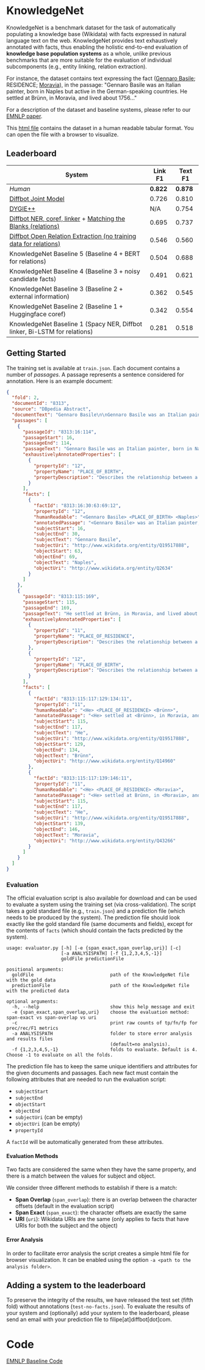 # KnowledgeNet

KnowledgeNet is a benchmark dataset for the task of automatically populating a knowledge base (Wikidata) with facts expressed in natural language text on the web. KnowledgeNet provides text exhaustively annotated with facts, thus enabling the holistic end-to-end evaluation of **knowledge base population systems** as a whole, unlike previous benchmarks that are more suitable for the evaluation of individual subcomponents (e.g., entity linking, relation extraction). 

For instance, the dataset contains text expressing the fact ([Gennaro Basile](https://www.wikidata.org/wiki/Q1367602); RESIDENCE; [Moravia](https://www.wikidata.org/wiki/Q43266)), in the passage:
"Gennaro Basile was an Italian painter, born in Naples but active in the German-speaking countries. He settled at Brünn, in Moravia, and lived about 1756..."

For a description of the dataset and baseline systems, please refer to our [EMNLP paper](https://github.com/diffbot/knowledge-net/blob/master/knowledgenet-emnlp-cameraready.pdf).

This [html file](/human_readable-v10-notest.html) contains the dataset in a human readable tabular format. You can open the file with a browser to visualize.


## Leaderboard

|        System       		| Link F1		| Text F1  		|
|---------------------   	| ---------	|--------- 		|
| _Human_	                                                            | **0.822** | **0.878** 	|
| [Diffbot Joint Model](https://www.diffbot.com/)                     | 0.726 		  | 0.810     	|
| [DYGIE++](https://arxiv.org/pdf/1909.03546.pdf)                     | N/A 		  | 0.754     	|
| [Diffbot NER, coref, linker](https://www.diffbot.com/) + [Matching the Blanks (relations)](https://arxiv.org/pdf/1906.03158.pdf)                     | 0.695 		  | 0.737     	|
| [Diffbot Open Relation Extraction (no training data for relations)](https://www.diffbot.com/)                     | 0.546 		  | 0.560     	|
| KnowledgeNet Baseline	5	(Baseline 4 + BERT for relations)                         | 0.504 		| 0.688     	|
| KnowledgeNet Baseline 4	(Baseline 3 + noisy candidate facts)        | 0.491 		| 0.621     	|
| KnowledgeNet Baseline 3	(Baseline 2 + external information)               | 0.362 		| 0.545     	|
| KnowledgeNet Baseline 2	(Baseline 1 + Huggingface coref)       | 0.342 		| 0.554     	|
| KnowledgeNet Baseline 1 (Spacy NER, Diffbot linker, Bi-LSTM for relations)| 0.281 		| 0.518     	|



## Getting Started

The training set is available at `train.json`. Each document contains a number of _passages_. A passage represents a sentence considered for annotation. Here is an example document:

```json
{
  "fold": 2,
  "documentId": "8313",
  "source": "DBpedia Abstract",
  "documentText": "Gennaro Basile\n\nGennaro Basile was an Italian painter, born in Naples but active in the German-speaking countries. He settled at Brünn, in Moravia, and lived about 1756. His best picture is the altar-piece in the chapel of the chateau at Seeberg, in Salzburg. Most of his works remained in Moravia.",
  "passages": [
    {
      "passageId": "8313:16:114",
      "passageStart": 16,
      "passageEnd": 114,
      "passageText": "Gennaro Basile was an Italian painter, born in Naples but active in the German-speaking countries.",
      "exhaustivelyAnnotatedProperties": [
        {          
          "propertyId": "12",
          "propertyName": "PLACE_OF_BIRTH",
          "propertyDescription": "Describes the relationship between a person and the location where she/he was born."
        }
      ],
      "facts": [
        {
          "factId": "8313:16:30:63:69:12",
          "propertyId": "12",
          "humanReadable": "<Gennaro Basile> <PLACE_OF_BIRTH> <Naples>",
          "annotatedPassage": "<Gennaro Basile> was an Italian painter, born in <Naples> but active in the German-speaking countries.",
          "subjectStart": 16,
          "subjectEnd": 30,
          "subjectText": "Gennaro Basile",
          "subjectUri": "http://www.wikidata.org/entity/Q19517888",
          "objectStart": 63,
          "objectEnd": 69,
          "objectText": "Naples",
          "objectUri": "http://www.wikidata.org/entity/Q2634"
        }
      ]
    },
    {
      "passageId": "8313:115:169",
      "passageStart": 115,
      "passageEnd": 169,
      "passageText": "He settled at Brünn, in Moravia, and lived about 1756.",
      "exhaustivelyAnnotatedProperties": [
        {
          "propertyId": "11",
          "propertyName": "PLACE_OF_RESIDENCE",
          "propertyDescription": "Describes the relationship between a person and the location where she/he lives/lived."
        },
        {
          "propertyId": "12",
          "propertyName": "PLACE_OF_BIRTH",
          "propertyDescription": "Describes the relationship between a person and the location where she/he was born."
        }
      ],
      "facts": [
        {
          "factId": "8313:115:117:129:134:11",
          "propertyId": "11",
          "humanReadable": "<He> <PLACE_OF_RESIDENCE> <Brünn>",
          "annotatedPassage": "<He> settled at <Brünn>, in Moravia, and lived about 1756.",
          "subjectStart": 115,
          "subjectEnd": 117,
          "subjectText": "He",
          "subjectUri": "http://www.wikidata.org/entity/Q19517888",
          "objectStart": 129,
          "objectEnd": 134,
          "objectText": "Brünn",
          "objectUri": "http://www.wikidata.org/entity/Q14960"
        },
        {
          "factId": "8313:115:117:139:146:11",
          "propertyId": "11",
          "humanReadable": "<He> <PLACE_OF_RESIDENCE> <Moravia>",
          "annotatedPassage": "<He> settled at Brünn, in <Moravia>, and lived about 1756.",
          "subjectStart": 115,
          "subjectEnd": 117,
          "subjectText": "He",
          "subjectUri": "http://www.wikidata.org/entity/Q19517888",
          "objectStart": 139,
          "objectEnd": 146,
          "objectText": "Moravia",
          "objectUri": "http://www.wikidata.org/entity/Q43266"
        }
      ]
    }
  ]
}
```


### Evaluation
The official evaluation script is also available for download and can be used to evaluate a system using the training set (via cross-validation). The script takes a gold standard file (e.g., `train.json`) and a prediction file (which needs to be produced by the system). The prediction file should look exactly like the gold standard file (same documents and fields), except for the contents of `facts` (which should contain the facts predicted by the system).

```
usage: evaluator.py [-h] [-e {span_exact,span_overlap,uri}] [-c]
                    [-a ANALYSISPATH] [-f {1,2,3,4,5,-1}]
                    goldFile predictionFile

positional arguments:
  goldFile                            path of the KnowledgeNet file with the gold data
  predictionFile                      path of the KnowledgeNet file with the predicted data

optional arguments:
  -h, --help                          show this help message and exit
  -e {span_exact,span_overlap,uri}    choose the evaluation method: span-exact vs span-overlap vs uri
  -c                                  print raw counts of tp/fn/fp for prec/rec/F1 metrics
  -a ANALYSISPATH                     folder to store error analysis and results files
                                      (default=no analysis).
  -f {1,2,3,4,5,-1}                   folds to evaluate. Default is 4. Choose -1 to evaluate on all the folds.
```

The prediction file has to keep the same unique identifiers and attributes for the given documents and passages. 
Each new fact must contain the following attributes that are needed to run the evaluation script: 
* `subjectStart`
* `subjectEnd`
* `objectStart`
* `objectEnd`
* `subjectUri` (can be empty)
* `objectUri`  (can be empty)
* `propertyId`

A `factId` will be automatically generated from these attributes.

#### Evaluation Methods
Two facts are considered the same when they have the same property, and there is a match between the values for subject and object.

We consider three different methods to establish if there is a match:
* **Span Overlap** (`span_overlap`): there is an overlap between the character offsets (default in the evaluation script)
* **Span Exact** (`span_exact`): the character offsets are exactly the same
* **URI** (`uri`): Wikidata URIs are the same (only applies to facts that have URIs for both the subject and the object)

#### Error Analysis
In order to facilitate error analysis the script creates a simple html file for browser visualization. It can be enabled using the option `-a <path to the analysis folder>`.

## Adding a system to the leaderboard

To preserve the integrity of the results, we have released the test set (fifth fold) without annotations (`test-no-facts.json`). To evaluate the results of your system and (optionally) add your system to the leaderboard, please send an email with your prediction file to filipe[at]diffbot[dot]com. 

# Code

[EMNLP Baseline Code](baselines/EMNLP2019/README.md)
